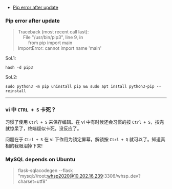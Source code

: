 
- [Pip error after update](#pip-error-after-update)

### Pip error after update
> Traceback (most recent call last):  
  &nbsp;&nbsp;&nbsp;&nbsp;File "/usr/bin/pip3", line 9, in <module>  
  &nbsp;&nbsp;&nbsp;&nbsp;&nbsp;&nbsp;&nbsp;&nbsp;from pip import main  
ImportError: cannot import name 'main'

Sol.1:

	hash -d pip3

Sol.2:

	sudo python3 -m pip uninstall pip && sudo apt install python3-pip --reinstall

------------------------------------
### vi 中 `CTRL + S` 卡死？

习惯了使用 `Ctrl + S` 来保存编辑。在 vi 中有时候还会习惯的按 `Ctrl + S`，按完就惊呆了，终端疑似卡死，没反应了。

问题在于 `Ctrl + S` 在 vi 下作用为锁定屏幕，解锁按 `Ctrl + Q` 就可以了。知道真相的我眼泪掉下来!

### MySQL depends on Ubuntu

> flask-sqlacodegen --flask "mysql://root:whsp2020@10.202.16.239:3306/whsp_dev?charset=utf8"

<!--stackedit_data:
eyJoaXN0b3J5IjpbLTEwNTE5OTc2OTIsMTY2NzE0MTMxNF19
-->